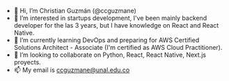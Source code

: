 - 👋 Hi, I’m Christian Guzmán (@ccguzmane)
- 👀 I’m interested in startups development, I've been mainly backend developer for the las 3 years, but I have knowledge on React and React Native.
- 🌱 I’m currently learning DevOps and preparing for AWS Certified Solutions Architect - Associate (I'm certified as AWS Cloud Practitioner).
- 💞️ I’m looking to collaborate on Python, React, React Native, Next.js proyects.
- 📫 My email is ccguzmane@unal.edu.co

<!---
ccguzmane/ccguzmane is a ✨ special ✨ repository because its `README.md` (this file) appears on your GitHub profile.
You can click the Preview link to take a look at your changes.
--->
